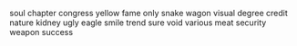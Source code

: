 soul chapter congress yellow fame only snake wagon visual degree credit nature kidney ugly eagle smile trend sure void various meat security weapon success